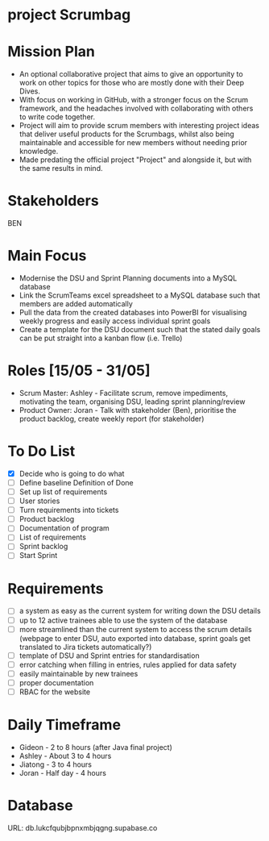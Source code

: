 # project Scrumbag

# Mission Plan
- An optional collaborative project that aims to give an opportunity to work on other topics for those who are mostly done with their Deep Dives. 
- With focus on working in GitHub, with a stronger focus on the Scrum framework, and the headaches involved with collaborating with others to write code together.
- Project will aim to provide scrum members with interesting project ideas that deliver useful products for the Scrumbags, whilst also being maintainable and accessible for new members without needing prior knowledge.
- Made predating the official project "Project" and alongside it, but with the same results in mind.

# Stakeholders
BEN

# Main Focus
- Modernise the DSU and Sprint Planning documents into a MySQL database 
- Link the ScrumTeams excel spreadsheet to a MySQL database such that members are added automatically
- Pull the data from the created databases into PowerBI for visualising weekly progress and easily access individual sprint goals
- Create a template for the DSU document such that the stated daily goals can be put straight into a kanban flow (i.e. Trello)

# Roles [15/05 - 31/05]
- Scrum Master: Ashley - Facilitate scrum, remove impediments, motivating the team, organising DSU, leading sprint planning/review
- Product Owner: Joran -  Talk with stakeholder (Ben), prioritise the product backlog, create weekly report (for stakeholder)

# To Do List
- [x] Decide who is going to do what
- [ ] Define baseline Definition of Done
- [ ] Set up list of requirements
- [ ] User stories
- [ ] Turn requirements into tickets
- [ ] Product backlog
- [ ] Documentation of program
- [ ] List of requirements
- [ ] Sprint backlog
- [ ] Start Sprint

# Requirements
- [ ] a system as easy as the current system for writing down the DSU details
- [ ] up to 12 active trainees able to use the system of the database
- [ ] more streamlined than the current system to access the scrum details (webpage to enter DSU, auto exported into database, sprint goals get translated to Jira tickets automatically?)
- [ ] template of DSU and Sprint entries for standardisation
- [ ] error catching when filling in entries, rules applied for data safety
- [ ] easily maintainable by new trainees
- [ ] proper documentation
- [ ] RBAC for the website

# Daily Timeframe
- Gideon - 2 to 8 hours (after Java final project)
- Ashley - About 3 to 4 hours
- Jiatong - 3 to 4 hours
- Joran - Half day - 4 hours

# Database
URL: db.lukcfqubjbpnxmbjqgng.supabase.co
